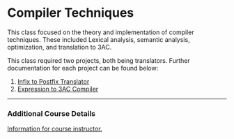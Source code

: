 # Compiler Techniques

This class focused on the theory and implementation of compiler techniques. These included Lexical analysis, semantic analysis, optimization, and translation to 3AC.

This class required two projects, both being translators. Further documentation for each project can be found below:
1. [Infix to Postfix Translator](./RustTranslator/)
1. [Expression to 3AC Compiler](./PythonTranslator/)

---

### Additional Course Details
[Information for course instructor.](https://www.uttyler.edu/directory/cs/rainwater.php)